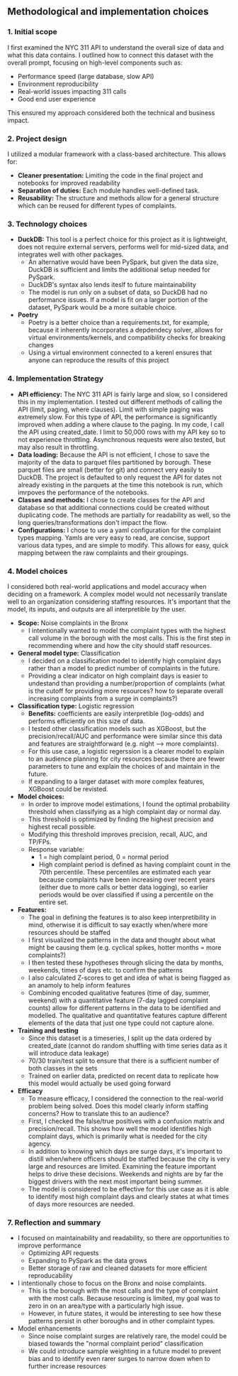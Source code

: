 ## Methodological and implementation choices

### 1. Initial scope
I first examined the NYC 311 API to understand the overall size of data and what this data contains. I outlined how to connect this dataset with the overall prompt, focusing on high-level components such as:
- Performance speed (large database, slow API)
- Environment reproducibility 
- Real-world issues impacting 311 calls
- Good end user experience 

This ensured my approach considered both the technical and business impact.

### 2. Project design 
I utilized a modular framework with a class-based architecture. This allows for:
- **Cleaner presentation:** Limiting the code in the final project and notebooks for improved readability 
- **Separation of duties:** Each module handles well-defined task.  
- **Reusability:** The structure and methods allow for a general structure which can be reused for different types of complaints.


### 3. Technology choices

- **DuckDB:** This tool is a perfect choice for this project as it is lightweight, does not require external servers, performs well for mid-sized data, and integrates well with other packages.
    - An alternative would have been PySpark, but given the data size, DuckDB is sufficient and limits the additional setup needed for PySpark. 
    - DuckDB's syntax also lends iteslf to future maintainability
    - The model is run only on a subset of data, so DuckDB had no performance issues. If a model is fit on a larger portion of the dataset, PySpark would be a more suitable choice.
- **Poetry**
    - Poetry is a better choice than a requirements.txt, for example, because it inherently incorporates a depdendecy solver, allows for virtual environments/kernels, and compatibility checks for breaking changes 
    - Using a virtual environment connected to a kerenl ensures that anyone can reproduce the results of this project

### 4. Implementation Strategy
- **API efficiency:** The NYC 311 API is fairly large and slow, so I considered this in my implementation. I tested out different methods of calling the API (limit, paging, where clauses). Limit with simple paging was extremely slow. For this type of API, the performance is significantly improved when adding a where clause to the paging. In my code, I call the API using created_date. I limit to 50,000 rows with my API key so to not experience throttling. Asynchronous requests were also tested, but may also result in throttling. 
- **Data loading:** Because the API is not efficient, I chose to save the majority of the data to parquet files partitioned by borough. These parquet files are small (better for git) and connect very easily to DuckDB. The project is defaulted to only request the API for dates not already existing in the parquets at the time this notebook is run, which imrpoves the performance of the notebooks.
- **Classes and methods:** I chose to create classes for the API and database so that additional connections could be created without duplicating code. The methods are partially for readability as well, so the long queries/transformations don't impact the flow.
- **Configurations:** I chose to use a yaml configuration for the complaint types mapping. Yamls are very easy to read, are concise, support various data types, and are simple to modify. This allows for easy, quick mapping between the raw complaints and their groupings. 

### 4. Model choices
I considered both real-world applications and model accuracy when deciding on a framework. A complex model would not necessarily translate well to an organization considering staffing resources. It's important that the model, its inputs, and outputs are all interpretible by the user.
- **Scope:** Noise complaints in the Bronx
    - I intentionally wanted to model the complaint types with the highest call volume in the borough with the most calls. This is the first step in recommending where and how the city should staff resources. 
- **General model type:** Classification
    - I decided on a classification model to identify high complaint days rather than a model to predict number of complaints in the future. 
    - Providing a clear indicator on high complaint days is easier to undestand than providing a number/proportion of complaints (what is the cutoff for providing more resources? how to separate overall increasing complaints from a surge in complaints?)
- **Classification type:** Logistic regression 
    - **Benefits:** coefficients are easily interpretible (log-odds) and performs efficiently on this size of data. 
    - I tested other classification models such as XGBoost, but the precision/recall/AUC and performance were similar since this data and features are straightforward (e.g. night --> more complaints).
    - For this use case, a logistic regerssion is a clearer model to explain to an audience planning for city resources because there are fewer parameters to tune and explain the choices of and maintain in the future.
    - If expanding to a larger dataset with more complex features, XGBoost could be revisted.
- **Model choices:**
    - In order to improve model estimations, I found the optimal probability threshold when classifying as a high complaint day or normal day. 
    - This threshold is optimized by finding the highest precision and highest recall possible.
    - Modifying this threshold improves precision, recall, AUC, and TP/FPs. 
    - Response variable:
        - 1 = high complaint period, 0 = normal period 
        - High complaint period is defined as having complaint count in the 70th percentile. These percentiles are estimated each year because complaints have been increasing over recent years (either due to more calls or better data logging), so earlier periods would be over classified if using a percentile on the entire set. 
- **Features:** 
    - The goal in defining the features is to also keep interpretibility in mind, otherwise it is difficult to say exactly when/where more resources should be staffed
    - I first visualized the patterns in the data and thought about what might be causing them (e.g. cyclical spikes, hotter months = more complaints?)
    - I then tested these hypotheses through slicing the data by  months, weekends, times of days etc. to confirm the patterns
    - I also calculated Z-scores to get and idea of what is being flagged as an anamoly to help inform features 
    - Combining encoded qualitative features (time of day, summer, weekend) with a quantitative feature (7-day lagged complaint counts) allow for different patterns in the data to be identified and modelled. The qualitative and quantitative features capture different elements of the data that just one type could not capture alone. 
- **Training and testing**
    - Since this dataset is a timeseries, I split up the data ordered by created_date (cannot do random shuffling with time series data as it will introduce data leakage)
    - 70/30 train/test split to ensure that there is a sufficient number of both classes in the sets
    - Trained on earlier data, predicted on recent data to replicate how this model would actually be used going forward 
- **Efficacy**
    - To measure efficacy, I considered the connection to the real-world problem being solved. Does this model clearly inform staffing concerns? How to translate this to an audience?
    - First, I checked the false/true positives with a confusion matrix and precision/recall. This shows how well the model identifies high complaint days, which is primarily what is needed for the city agency. 
    - In addition to knowing which days are surge days, it's important to distill when/where officers should be staffed because the city is very large and resources are limited. Examining the feature important helps to drive these decisions. Weekends and nights are by far the biggest drivers with the next most important being summer.
    - The model is considered to be effective for this use case as it is able to identify most high complaint days and clearly states at what times of days more resources are needed. 


### 7. Reflection and summary
- I focused on maintainability and readability, so there are opportunities to improve performance
    - Optimizing API requests 
    - Expanding to PySpark as the data grows 
    - Better storage of raw and cleaned datasets for more efficient reproducability 
- I intentionally chose to focus on the Bronx and noise complaints.
    - This is the borough with the most calls and the type of complaint with the most calls. Because resourcing is limited, my goal was to zero in on an area/type with a particularly high issue. 
    - However, in future states, it would be interesting to see how these patterns persist in other boroughs and in other complaint types.  
- Model enhancements
    - Since noise complaint surges are relatively rare, the model could be biased towards the "normal complaint period" classification
    - We could introduce sample weighting in a future model to prevent bias and to identify even rarer surges to narrow down when to further increase resources 
